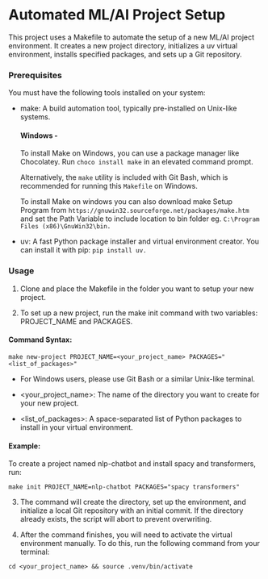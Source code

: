 # Automated ML/AI Project Setup

This project uses a Makefile to automate the setup of a new ML/AI project environment. It creates a new project directory, initializes a uv virtual environment, installs specified packages, and sets up a Git repository.

### Prerequisites

You must have the following tools installed on your system:

- make: A build automation tool, typically pre-installed on Unix-like systems.

  #### Windows - 
  To install Make on Windows, you can use a package manager like Chocolatey. Run `choco install make` in an elevated command prompt.

  Alternatively, the `make` utility is included with Git Bash, which is recommended for running this `Makefile` on Windows.

  To install Make on windows you can also download make Setup Program from `https://gnuwin32.sourceforge.net/packages/make.htm` and set the Path Variable to include location to bin folder
  eg. `C:\Program Files (x86)\GnuWin32\bin.`
  
- uv: A fast Python package installer and virtual environment creator. You can install it with pip: `pip install uv.`
    
### Usage

1. Clone and place the Makefile in the folder you want to setup your new project.

2. To set up a new project, run the make init command with two variables: PROJECT_NAME and PACKAGES.

  #### Command Syntax:

  `make new-project PROJECT_NAME=<your_project_name> PACKAGES="<list_of_packages>"`

- For Windows users, please use Git Bash or a similar Unix-like terminal.

- <your_project_name>: The name of the directory you want to create for your new project.
    
- <list_of_packages>: A space-separated list of Python packages to install in your virtual environment.

#### Example:

To create a project named nlp-chatbot and install spacy and transformers, run:

  `make init PROJECT_NAME=nlp-chatbot PACKAGES="spacy transformers"`
  
3. The command will create the directory, set up the environment, and initialize a local Git repository with an initial commit. If the directory already exists, the script will abort to prevent overwriting.

4. After the command finishes, you will need to activate the virtual environment manually. To do this, run the following command from your terminal:
   
`cd <your_project_name> && source .venv/bin/activate`

